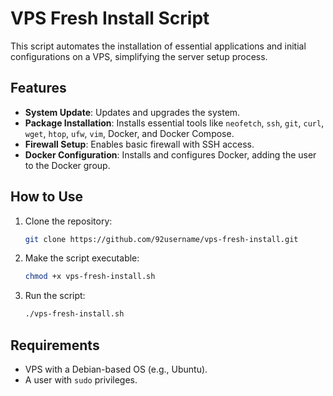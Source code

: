 # VPS Fresh Install Script

This script automates the installation of essential applications and initial configurations on a VPS, simplifying the server setup process.

## Features

- **System Update**: Updates and upgrades the system.
- **Package Installation**: Installs essential tools like `neofetch`, `ssh`, `git`, `curl`, `wget`, `htop`, `ufw`, `vim`, Docker, and Docker Compose.
- **Firewall Setup**: Enables basic firewall with SSH access.
- **Docker Configuration**: Installs and configures Docker, adding the user to the Docker group.

## How to Use

1. Clone the repository:
   ```bash
   git clone https://github.com/92username/vps-fresh-install.git
   ```

2. Make the script executable:
   ```bash
   chmod +x vps-fresh-install.sh
   ```

3. Run the script:
   ```bash
   ./vps-fresh-install.sh
   ```

## Requirements

- VPS with a Debian-based OS (e.g., Ubuntu).
- A user with `sudo` privileges.
